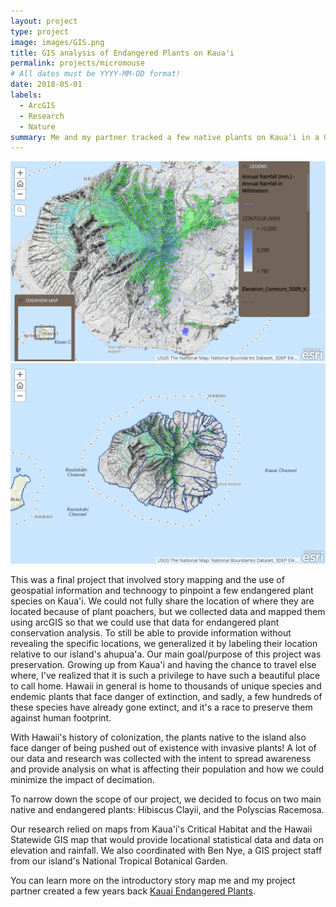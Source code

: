 ```yaml
---
layout: project
type: project
image: images/GIS.png
title: GIS analysis of Endangered Plants on Kaua'i
permalink: projects/micromouse
# All dates must be YYYY-MM-DD format!
date: 2018-05-01
labels:
  - ArcGIS
  - Research
  - Nature
summary: Me and my partner tracked a few native plants on Kaua'i in a Geographical Information Systems final project and analyzed data on location, climate, growth and population, while also accounting for risk factors like invasive species. 
---
```


<div class="ui extra large images">
  <img class="ui image" src="../images/ecology.png">
  <img class="ui image" src="../images/ahupua'a.png">

</div>

This was a final project that involved story mapping and the use of geospatial information and technoogy to pinpoint a few endangered plant species on Kaua'i. We could not fully share the location of where they are located because of plant poachers, but we collected data and mapped them using arcGIS so that we could use that data for endangered plant conservation analysis. To still be able to provide information without revealing the specific locations, we generalized it by labeling their location relative to our island's ahupua'a. Our main goal/purpose of this project was preservation. Growing up from Kaua'i and having the chance to travel else where, I've realized that it is such a privilege to have such a beautiful place to call home. Hawaii in general is home to thousands of unique species and endemic plants that face danger of extinction, and sadly, a few hundreds of these species have already gone extinct, and it's a race to preserve them against human footprint.

With Hawaii's history of colonization, the plants native to the island also face danger of being pushed out of existence with invasive plants! A lot of our data and research was collected with the intent to spread awareness and provide analysis on what is affecting their population and how we could minimize the impact of decimation. 

To narrow down the scope of our project, we decided to focus on two main native and endangered plants: Hibiscus Clayii, and the Polyscias Racemosa. 

Our research relied on maps from Kaua'i's Critical Habitat and the Hawaii Statewide GIS map that would provide locational statistical data and data on elevation and rainfall. We also coordinated with Ben Nye, a GIS project staff from our island's National Tropical Botanical Garden. 


You can learn more on the introductory story map me and my project partner created a few years back [Kauai Endangered Plants](https://kapaahigh.maps.arcgis.com/apps/MapJournal/index.html?appid=4f38c31923f94adebb515efb916e8461).
